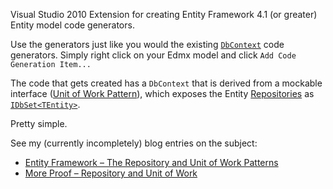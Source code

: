 Visual Studio 2010 Extension for creating Entity Framework 4.1 (or greater) Entity model code generators.

Use the generators just like you would the existing [`DbContext`](http://msdn.microsoft.com/en-us/library/system.data.entity.dbcontext(v=VS.103).aspx) code generators.  Simply right click on your Edmx model and click `Add Code Generation Item...`

The code that gets created has a `DbContext` that is derived from a mockable interface ([Unit of Work Pattern](http://martinfowler.com/eaaCatalog/unitOfWork.html)), which exposes the Entity [Repositories](http://martinfowler.com/eaaCatalog/repository.html) as [`IDbSet<TEntity>`](http://msdn.microsoft.com/en-us/library/gg679233(v=VS.103).aspx).

Pretty simple.

See my (currently incompletely) blog entries on the subject:

- [Entity Framework – The Repository and Unit of Work Patterns](http://thehappypath.net/2011/11/11/entity-framework-the-repository-and-unit-of-work-patterns/)
- [More Proof – Repository and Unit of Work](http://thehappypath.net/2011/11/13/more-proof-repository-and-unit-of-work/)
